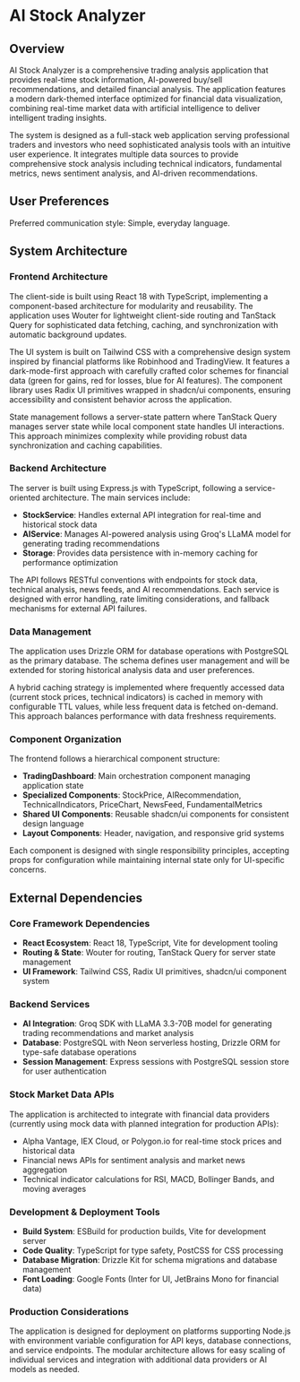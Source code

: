 # AI Stock Analyzer

## Overview

AI Stock Analyzer is a comprehensive trading analysis application that provides real-time stock information, AI-powered buy/sell recommendations, and detailed financial analysis. The application features a modern dark-themed interface optimized for financial data visualization, combining real-time market data with artificial intelligence to deliver intelligent trading insights.

The system is designed as a full-stack web application serving professional traders and investors who need sophisticated analysis tools with an intuitive user experience. It integrates multiple data sources to provide comprehensive stock analysis including technical indicators, fundamental metrics, news sentiment analysis, and AI-driven recommendations.

## User Preferences

Preferred communication style: Simple, everyday language.

## System Architecture

### Frontend Architecture
The client-side is built using React 18 with TypeScript, implementing a component-based architecture for modularity and reusability. The application uses Wouter for lightweight client-side routing and TanStack Query for sophisticated data fetching, caching, and synchronization with automatic background updates.

The UI system is built on Tailwind CSS with a comprehensive design system inspired by financial platforms like Robinhood and TradingView. It features a dark-mode-first approach with carefully crafted color schemes for financial data (green for gains, red for losses, blue for AI features). The component library uses Radix UI primitives wrapped in shadcn/ui components, ensuring accessibility and consistent behavior across the application.

State management follows a server-state pattern where TanStack Query manages server state while local component state handles UI interactions. This approach minimizes complexity while providing robust data synchronization and caching capabilities.

### Backend Architecture
The server is built using Express.js with TypeScript, following a service-oriented architecture. The main services include:

- **StockService**: Handles external API integration for real-time and historical stock data
- **AIService**: Manages AI-powered analysis using Groq's LLaMA model for generating trading recommendations
- **Storage**: Provides data persistence with in-memory caching for performance optimization

The API follows RESTful conventions with endpoints for stock data, technical analysis, news feeds, and AI recommendations. Each service is designed with error handling, rate limiting considerations, and fallback mechanisms for external API failures.

### Data Management
The application uses Drizzle ORM for database operations with PostgreSQL as the primary database. The schema defines user management and will be extended for storing historical analysis data and user preferences.

A hybrid caching strategy is implemented where frequently accessed data (current stock prices, technical indicators) is cached in memory with configurable TTL values, while less frequent data is fetched on-demand. This approach balances performance with data freshness requirements.

### Component Organization
The frontend follows a hierarchical component structure:
- **TradingDashboard**: Main orchestration component managing application state
- **Specialized Components**: StockPrice, AIRecommendation, TechnicalIndicators, PriceChart, NewsFeed, FundamentalMetrics
- **Shared UI Components**: Reusable shadcn/ui components for consistent design language
- **Layout Components**: Header, navigation, and responsive grid systems

Each component is designed with single responsibility principles, accepting props for configuration while maintaining internal state only for UI-specific concerns.

## External Dependencies

### Core Framework Dependencies
- **React Ecosystem**: React 18, TypeScript, Vite for development tooling
- **Routing & State**: Wouter for routing, TanStack Query for server state management
- **UI Framework**: Tailwind CSS, Radix UI primitives, shadcn/ui component system

### Backend Services
- **AI Integration**: Groq SDK with LLaMA 3.3-70B model for generating trading recommendations and market analysis
- **Database**: PostgreSQL with Neon serverless hosting, Drizzle ORM for type-safe database operations
- **Session Management**: Express sessions with PostgreSQL session store for user authentication

### Stock Market Data APIs
The application is architected to integrate with financial data providers (currently using mock data with planned integration for production APIs):
- Alpha Vantage, IEX Cloud, or Polygon.io for real-time stock prices and historical data
- Financial news APIs for sentiment analysis and market news aggregation
- Technical indicator calculations for RSI, MACD, Bollinger Bands, and moving averages

### Development & Deployment Tools
- **Build System**: ESBuild for production builds, Vite for development server
- **Code Quality**: TypeScript for type safety, PostCSS for CSS processing
- **Database Migration**: Drizzle Kit for schema migrations and database management
- **Font Loading**: Google Fonts (Inter for UI, JetBrains Mono for financial data)

### Production Considerations
The application is designed for deployment on platforms supporting Node.js with environment variable configuration for API keys, database connections, and service endpoints. The modular architecture allows for easy scaling of individual services and integration with additional data providers or AI models as needed.